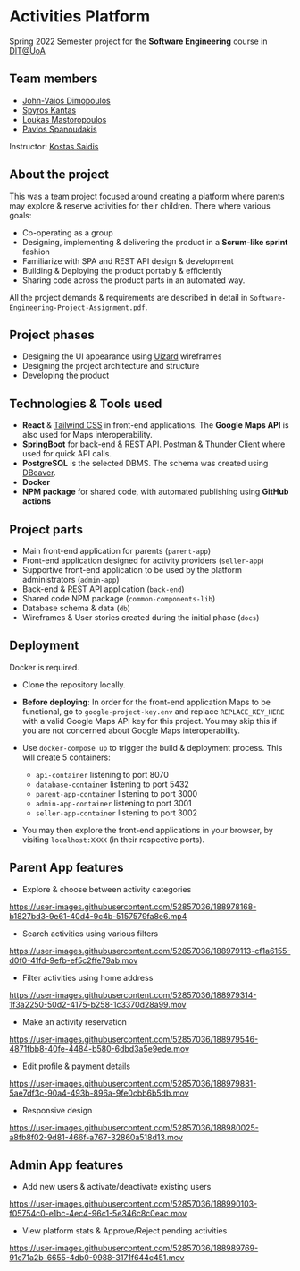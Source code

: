 # Activities Platform
Spring 2022 Semester project for the **Software Engineering** course in [DIT@UoA](https://www.di.uoa.gr/en)

## Team members
- [John-Vaios Dimopoulos](https://github.com/JohnVaiosDimopoulos)
- [Spyros Kantas](https://github.com/spyroskantas)
- [Loukas Mastoropoulos](https://github.com/Mastoropoulos-Loukas)
- [Pavlos Spanoudakis](https://github.com/pspanoudakis)

Instructor: [Kostas Saidis](https://github.com/saikos)

## About the project
This was a team project focused around creating a platform where parents may explore & reserve activities for their children. There where various goals:
- Co-operating as a group
- Designing, implementing & delivering the product in a **Scrum-like sprint** fashion
- Familiarize with SPA and REST API design & development
- Building & Deploying the product portably & efficiently
- Sharing code across the product parts in an automated way.

All the project demands & requirements are described in detail in `Software-Engineering-Project-Assignment.pdf`.

## Project phases
- Designing the UI appearance using [Uizard](https://uizard.io/) wireframes
- Designing the project architecture and structure
- Developing the product

## Technologies & Tools used
- **React** & [Tailwind CSS](https://tailwindcss.com/) in front-end applications. The **Google Maps API** is also used for Maps interoperability.
- **SpringBoot** for back-end & REST API. [Postman](https://www.postman.com/) & [Thunder Client](https://www.thunderclient.com/) where used for quick API calls.
- **PostgreSQL** is the selected DBMS. The schema was created using [DBeaver](https://dbeaver.io/).
- **Docker**
- **NPM package** for shared code, with automated publishing using **GitHub actions**

## Project parts
- Main front-end application for parents (`parent-app`)
- Front-end application designed for activity providers (`seller-app`)
- Supportive front-end application to be used by the platform administrators (`admin-app`)
- Back-end & REST API application (`back-end`)
- Shared code NPM package (`common-components-lib`)
- Database schema & data (`db`)
- Wireframes & User stories created during the initial phase (`docs`)

## Deployment
Docker is required.
- Clone the repository locally.

- **Before deploying**: In order for the front-end application Maps to be functional, go to `google-project-key.env` and replace `REPLACE_KEY_HERE` with a valid Google Maps API key for this project.
You may skip this if you are not concerned about Google Maps interoperability.

- Use `docker-compose up` to trigger the build & deployment process.
This will create 5 containers:
    - `api-container` listening to port 8070
    - `database-container` listening to port 5432
    - `parent-app-container` listening to port 3000
    - `admin-app-container` listening to port 3001
    - `seller-app-container` listening to port 3002
- You may then explore the front-end applications in your browser, by visiting `localhost:XXXX` (in their respective ports).

## Parent App features
- Explore & choose between activity categories

https://user-images.githubusercontent.com/52857036/188978168-b1827bd3-9e61-40d4-9c4b-5157579fa8e6.mp4

- Search activities using various filters

https://user-images.githubusercontent.com/52857036/188979113-cf1a6155-d0f0-41fd-9efb-ef5c2ffe79ab.mov

- Filter activities using home address

https://user-images.githubusercontent.com/52857036/188979314-1f3a2250-50d2-4175-b258-1c3370d28a99.mov

- Make an activity reservation

https://user-images.githubusercontent.com/52857036/188979546-4871fbb8-40fe-4484-b580-6dbd3a5e9ede.mov

- Edit profile & payment details

https://user-images.githubusercontent.com/52857036/188979881-5ae7df3c-90a4-493b-896a-9fe0cbb6b5db.mov

- Responsive design

https://user-images.githubusercontent.com/52857036/188980025-a8fb8f02-9d81-466f-a767-32860a518d13.mov

## Admin App features

- Add new users & activate/deactivate existing users

https://user-images.githubusercontent.com/52857036/188990103-f05754c0-e1bc-4ec4-96c1-5e346c8c0eac.mov

- View platform stats & Approve/Reject pending activities

https://user-images.githubusercontent.com/52857036/188989769-91c71a2b-6655-4db0-9988-3171f644c451.mov
